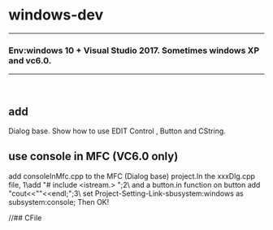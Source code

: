 #  windows-dev

----
### Env:windows 10 + Visual Studio 2017. Sometimes windows XP and vc6.0. 

---

 
## add 
Dialog base. Show how to use EDIT Control , Button and CString.
 
## use console in MFC (VC6.0 only)

add consoleInMfc.cpp to the MFC (Dialog base) project.In the xxxDlg.cpp file, 1\add "# include <istream.> ";2\ and a button.in function on button add "cout<<""<<endl;";3\ set Project-Setting-Link-sbusystem:windows as subsystem:console; Then OK!

//## CFile

